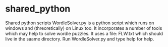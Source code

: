 # shared_python
Shared python scripts
WordleSolver.py is a python script which runs on windows and (threoretically) on Linux too.
    It incorporates a number of tools which may help to solve wordle puzzles.
    It uses a file: FLW.txt which should live in the saame directory.
    Run WordleSolver.py and type help for help.
    
